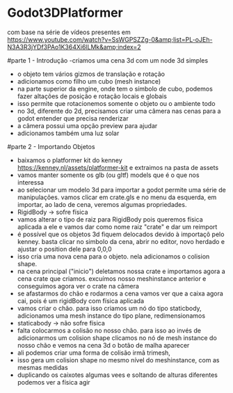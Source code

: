 # Godot3DPlatformer
com base na série de vídeos presentes em https://www.youtube.com/watch?v=SsWGPSZZg-0&amp;list=PL-oJEh-N3A3R3jYDf3PAo1K364Xi6lLMk&amp;index=2


#parte 1 - Introdução
-criamos uma cena 3d com um node 3d simples
- o objeto tem vários gizmos de translação e rotação
- adicionamos como filho um cubo (mesh instance)
- na parte superior da engine, onde tem o símbolo de cubo, podemos fazer altações de posição e rotação locais e globais
- isso permite que rotacionemos somente o objeto ou o ambiente todo
- no 3d, diferente do 2d, precisamos criar uma câmera nas cenas para a godot entender que precisa renderizar
- a câmera possui uma opção preview para ajudar 
- adicionamos também uma luz solar

#parte 2 - Importando Objetos
- baixamos o platformer kit do kenney https://kenney.nl/assets/platformer-kit e extraimos na pasta de assets
- vamos manter somente os glb (ou gltf) models que é o que nos interessa
- ao selecionar um modelo 3d para importar a godot permite uma série de manipulações. vamos clicar em crate.gls e no menu da esquerda, em importar, ao lado de cena, veremos algumas propriedades.
- RigidBody -> sofre física
- vamos alterar o tipo de raiz para RigidBody pois queremos física aplicada a ele e vamos dar como nome raiz "crate" e dar um reimport
- é possível que os objetos 3d fiquem delocados devido à importaçõ pelo kenney. basta clicar no simbolo da cena, abrir no editor, novo herdado e ajustar o position dele para 0,0,0
- isso cria uma nova cena para o objeto. nela adicionamos o colision shape.
- na cena principal ("inicio") deletamos nossa crate e importamos agora a cena crate que criamos. excuímos nosso meshinstance anterior e conseguimos agora ver o crate na câmera
- se afastarmos do chão e rodarmos a cena vamos ver que a caixa agora cai, pois é um rigidBody com física aplicada
- vamos criar o chão. para isso criamos um nó do tipo staticbody, adicionamos uma mesh instance do tipo plane, redimensionamos 
- staticabody -> não sofre física
- falta colocarmos a colisão no nosso chão. para isso ao invés de adicionarmos um colision shape clicamos no nó de mesh instance do nosso chão e vemos na cena 3d o botão de malha aparecer
- ali podemos criar uma forma de colisão irmã trimesh, 
- isso gera um colision shape no mesmo nível do meshinstance, com as mesmas medidas
- duplicando os caixotes algumas vees e soltando de alturas diferentes podemos ver a física agir
